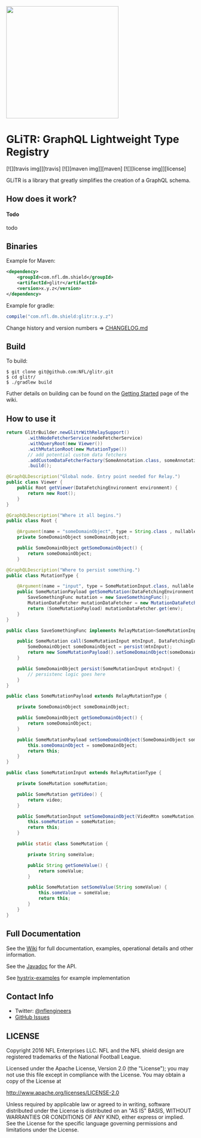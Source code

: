 <img src="http://static.nfl.com/static/content/public/static/img/logos/nfl-engineering-light.svg" width="300" />

# GLiTR: GraphQL Lightweight Type Registry

[![][travis img]][travis]
[![][maven img]][maven]
[![][license img]][license]

GLiTR is a library that greatly simplifies the creation of a GraphQL schema.

## How does it work?

#### Todo

todo

## Binaries

Example for Maven:

```xml
<dependency>
    <groupId>com.nfl.dm.shield</groupId>
    <artifactId>glitr</artifactId>
    <version>x.y.z</version>
</dependency>
```

Example for gradle:

```gradle
compile("com.nfl.dm.shield:glitr:x.y.z")
```

Change history and version numbers => [CHANGELOG.md](https://github.com/NFL/glitr/blob/master/CHANGELOG.md)

## Build

To build:

```
$ git clone git@github.com:NFL/glitr.git
$ cd glitr/
$ ./gradlew build
```

Futher details on building can be found on the [Getting Started](https://github.com/NFL/glitr/wiki/Getting-Started) page of the wiki.

## How to use it

```java
return GlitrBuilder.newGlitrWithRelaySupport()
        .withNodeFetcherService(nodeFetcherService)
        .withQueryRoot(new Viewer())
        .withMutationRoot(new MutationType())
        // add potential custom data fetchers
        .addCustomDataFetcherFactory(SomeAnnotation.class, someAnnotationBasedDataFetcherFactory)
        .build();
```

```java
@GraphQLDescription("Global node. Entry point needed for Relay.")
public class Viewer {
    public Root getViewer(DataFetchingEnvironment environment) {
        return new Root();
    }
}
```

```java
@GraphQLDescription("Where it all begins.")
public class Root {

    @Argument(name = "someDomainObject", type = String.class , nullable = true)
    private SomeDomainObject someDomainObject;

    public SomeDomainObject getSomeDomainObject() {
        return someDomainObject;
    }
```

```java
@GraphQLDescription("Where to persist something.")
public class MutationType {

    @Argument(name = "input", type = SomeMutationInput.class, nullable = false)
    public SomeMutationPayload getSomeMutation(DataFetchingEnvironment env) {
        SaveSomethingFunc mutation = new SaveSomethingFunc();
        MutationDataFetcher mutationDataFetcher = new MutationDataFetcher(SomeMutationInput.class, new SomeValidator(), mutation);
        return (SomeMutationPayload) mutationDataFetcher.get(env);
    }
}
```

```java
public class SaveSomethingFunc implements RelayMutation<SomeMutationInput, SomeMutationPayload> {

    public SomeMutation call(SomeMutationInput mtnInput, DataFetchingEnvironment env) {
        SomeDomainObject someDomainObject = persist(mtnInput);
        return new SomeMutationPayload().setSomeDomainObject(someDomainObject);
    }

    public SomeDomainObject persist(SomeMutationInput mtnInput) {
        // persistenc logic goes here
    }
}
```

```java
public class SomeMutationPayload extends RelayMutationType {

    private SomeDomainObject someDomainObject;

    public SomeDomainObject getSomeDomainObject() {
        return someDomainObject;
    }

    public SomeMutationPayload setSomeDomainObject(SomeDomainObject someDomainObject) {
        this.someDomainObject = someDomainObject;
        return this;
    }
}
```

```java
public class SomeMutationInput extends RelayMutationType {

    private SomeMutation someMutation;

    public SomeMutation getVideo() {
        return video;
    }

    public SomeMutationInput setSomeDomainObject(VideoMtn someMutation) {
        this.someMutation = someMutation;
        return this;
    }

    public static class SomeMutation {

        private String someValue;

        public String getSomeValue() {
            return someValue;
        }

        public SomeMutation setSomeValue(String someValue) {
            this.someValue = someValue;
            return this;
        }
    }
}
```

## Full Documentation

See the [Wiki](https://github.com/NFL/glitr/wiki/) for full documentation, examples, operational details and other information.

See the [Javadoc](https://github.com/NFL/glitr/javadoc) for the API.

See [hystrix-examples](https://github.com/NFL/glitr/tree/master/glitr-examples/src/main/java/com/nfl/dm/glitr/examples) for example implementation

## Contact Info

- Twitter: [@nflengineers](http://twitter.com/nflengineers)
- [GitHub Issues](https://github.com/NFL/glitr/issues)


## LICENSE

Copyright 2016 NFL Enterprises LLC. NFL and the NFL shield design are
registered trademarks of the National Football League.

Licensed under the Apache License, Version 2.0 (the "License");
you may not use this file except in compliance with the License.
You may obtain a copy of the License at

<http://www.apache.org/licenses/LICENSE-2.0>

Unless required by applicable law or agreed to in writing, software
distributed under the License is distributed on an "AS IS" BASIS,
WITHOUT WARRANTIES OR CONDITIONS OF ANY KIND, either express or implied.
See the License for the specific language governing permissions and
limitations under the License.